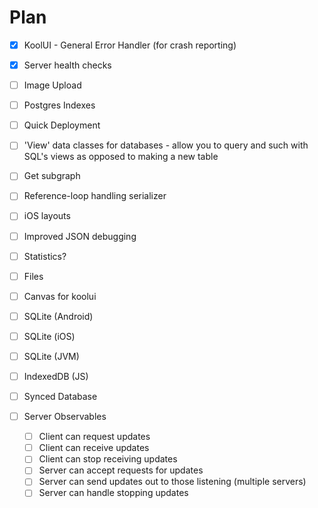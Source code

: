 # Plan

- [X] KoolUI - General Error Handler (for crash reporting)
- [X] Server health checks
- [ ] Image Upload
- [ ] Postgres Indexes
- [ ] Quick Deployment  


- [ ] 'View' data classes for databases - allow you to query and such with SQL's views as opposed to making a new table
- [ ] Get subgraph


- [ ] Reference-loop handling serializer
- [ ] iOS layouts
- [ ] Improved JSON debugging
- [ ] Statistics?
- [ ] Files
- [ ] Canvas for koolui
- [ ] SQLite (Android)
- [ ] SQLite (iOS)
- [ ] SQLite (JVM)
- [ ] IndexedDB (JS)
- [ ] Synced Database
- [ ] Server Observables
    - [ ] Client can request updates
    - [ ] Client can receive updates
    - [ ] Client can stop receiving updates
    - [ ] Server can accept requests for updates
    - [ ] Server can send updates out to those listening (multiple servers)
    - [ ] Server can handle stopping updates
